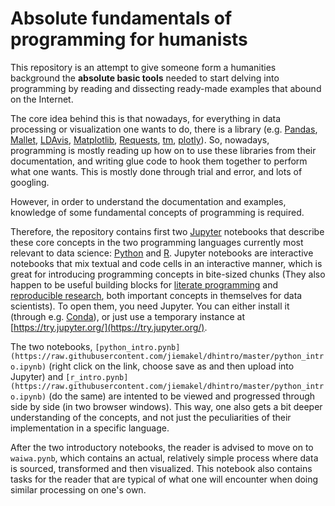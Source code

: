 # Absolute fundamentals of programming for humanists

This repository is an attempt to give someone form a humanities background the **absolute basic tools** needed to start delving into programming by reading and dissecting ready-made examples that abound on the Internet.

The core idea behind this is that nowadays, for everything in data processing or visualization one wants to do, there is a library (e.g. [Pandas](http://pandas.pydata.org/), [Mallet](http://mallet.cs.umass.edu/), [LDAvis](https://cran.r-project.org/web/packages/LDAvis/README.html), [Matplotlib](http://matplotlib.org/), [Requests](http://docs.python-requests.org/en/latest/), [tm](https://cran.r-project.org/web/packages/tm/index.html), [plotly](https://plot.ly/)). So, nowadays, programming is mostly reading up how on to use these libraries from their documentation, and writing glue code to hook them together to perform what one wants. This is mostly done through trial and error, and lots of googling.

However, in order to understand the documentation and examples, knowledge of some fundamental concepts of programming is required.

Therefore, the repository contains first two [Jupyter](http://jupyter.org/) notebooks that describe these core concepts in the two programming languages currently most relevant to data science: [Python](http://python.org/) and [R](https://www.r-project.org/). Jupyter notebooks are interactive notebooks that mix textual and code cells in an interactive manner, which is great for introducing programming concepts in bite-sized chunks (They also happen to be useful building blocks for [literate programming](https://en.wikipedia.org/wiki/Literate_programming) and [reproducible research](https://ropensci.org/blog/2014/06/09/reproducibility/), both important concepts in themselves for data scientists). To open them, you need Jupyter. You can either install it (through e.g. [Conda](http://conda.pydata.org/)), or just use a temporary instance at [https://try.jupyter.org/](https://try.jupyter.org/).

The two notebooks, `[python_intro.pynb](https://raw.githubusercontent.com/jiemakel/dhintro/master/python_intro.ipynb)` (right click on the link, choose save as and then upload into Jupyter) and `[r_intro.pynb](https://raw.githubusercontent.com/jiemakel/dhintro/master/python_intro.ipynb)` (do the same) are intented to be viewed and progressed through side by side (in two browser windows). This way, one also gets a bit deeper understanding of the concepts, and not just the peculiarities of their implementation in a specific language.

After the two introductory notebooks, the reader is advised to move on to `waiwa.pynb`, which contains an actual, relatively simple process where data is sourced, transformed and then visualized. This notebook also contains tasks for the reader that are typical of what one will encounter when doing similar processing on one's own.
